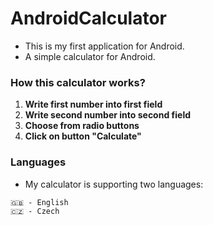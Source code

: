 # AndroidCalculator
* This is my first application for Android.
* A simple calculator for Android.
### How this calculator works?
1. **Write first number into first field**
2. **Write second number into second field**
3. **Choose from radio buttons**
4. **Click on button "Calculate"**
### Languages
- My calculator is supporting two languages: 
```
🇬🇧 - English
🇨🇿 - Czech
```
